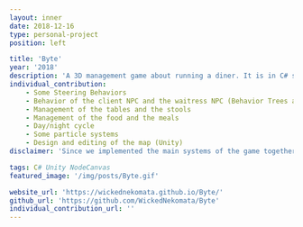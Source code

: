 ```yaml
---
layout: inner
date: 2018-12-16
type: personal-project
position: left

title: 'Byte'
year: '2018'
description: 'A 3D management game about running a diner. It is in C# since it was made in Unity. It was done in pairs. The AI uses our own Steering Behaviors for the movement and Behavior Trees for the decision making. Apart from programming, we both designed the game.'
individual_contribution:
    - Some Steering Behaviors
    - Behavior of the client NPC and the waitress NPC (Behavior Trees and Controllers)
    - Management of the tables and the stools
    - Management of the food and the meals
    - Day/night cycle
    - Some particle systems
    - Design and editing of the map (Unity)
disclaimer: 'Since we implemented the main systems of the game together, they are not on the previous list above.'

tags: C# Unity NodeCanvas
featured_image: '/img/posts/Byte.gif'

website_url: 'https://wickednekomata.github.io/Byte/'
github_url: 'https://github.com/WickedNekomata/Byte'
individual_contribution_url: ''
---
```

